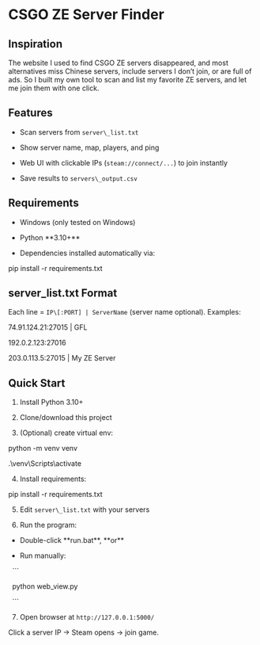 # CSGO ZE Server Finder



## Inspiration

The website I used to find CSGO ZE servers disappeared, and most alternatives miss Chinese servers, include servers I don’t join, or are full of ads. So I built my own tool to scan and list my favorite ZE servers, and let me join them with one click.



## Features

- Scan servers from `server\_list.txt`

- Show server name, map, players, and ping

- Web UI with clickable IPs (`steam://connect/...`) to join instantly

- Save results to `servers\_output.csv`



## Requirements

- Windows (only tested on Windows)

- Python \*\*3.10+\*\*

- Dependencies installed automatically via:

pip install -r requirements.txt



## server\_list.txt Format

Each line = `IP\[:PORT] | ServerName` (server name optional). Examples:

74.91.124.21:27015 | GFL

192.0.2.123:27016

203.0.113.5:27015 | My ZE Server



## Quick Start

1. Install Python 3.10+

2. Clone/download this project

3. (Optional) create virtual env:

python -m venv venv

.\\venv\\Scripts\\activate

4. Install requirements:

pip install -r requirements.txt

5. Edit `server\_list.txt` with your servers

6. Run the program:

- Double-click \*\*run.bat\*\*, \*\*or\*\*

- Run manually:

&nbsp; ```

&nbsp; python web\_view.py

&nbsp; ```

7. Open browser at `http://127.0.0.1:5000/`



Click a server IP → Steam opens → join game.









